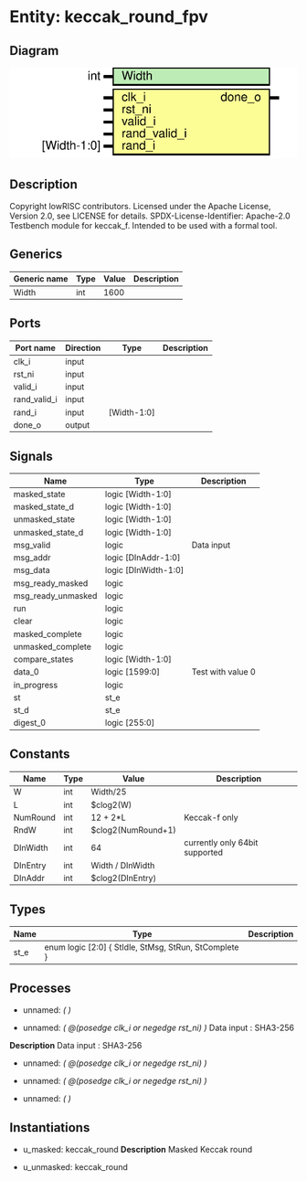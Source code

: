 # Entity: keccak_round_fpv
## Diagram
![Diagram](keccak_round_fpv.svg "Diagram")
## Description
Copyright lowRISC contributors.
 Licensed under the Apache License, Version 2.0, see LICENSE for details.
 SPDX-License-Identifier: Apache-2.0
 Testbench module for keccak_f. Intended to be used with a formal tool.
 
## Generics
| Generic name | Type | Value | Description |
| ------------ | ---- | ----- | ----------- |
| Width        | int  | 1600  |             |
## Ports
| Port name    | Direction | Type        | Description |
| ------------ | --------- | ----------- | ----------- |
| clk_i        | input     |             |             |
| rst_ni       | input     |             |             |
| valid_i      | input     |             |             |
| rand_valid_i | input     |             |             |
| rand_i       | input     | [Width-1:0] |             |
| done_o       | output    |             |             |
## Signals
| Name               | Type                 | Description        |
| ------------------ | -------------------- | ------------------ |
| masked_state       | logic [Width-1:0]    |                    |
| masked_state_d     | logic [Width-1:0]    |                    |
| unmasked_state     | logic [Width-1:0]    |                    |
| unmasked_state_d   | logic [Width-1:0]    |                    |
| msg_valid          | logic                | Data input         |
| msg_addr           | logic [DInAddr-1:0]  |                    |
| msg_data           | logic [DInWidth-1:0] |                    |
| msg_ready_masked   | logic                |                    |
| msg_ready_unmasked | logic                |                    |
| run                | logic                |                    |
| clear              | logic                |                    |
| masked_complete    | logic                |                    |
| unmasked_complete  | logic                |                    |
| compare_states     | logic [Width-1:0]    |                    |
| data_0             | logic [1599:0]       | Test with value 0  |
| in_progress        | logic                |                    |
| st                 | st_e                 |                    |
| st_d               | st_e                 |                    |
| digest_0           | logic [255:0]        |                    |
## Constants
| Name     | Type | Value              | Description                    |
| -------- | ---- | ------------------ | ------------------------------ |
| W        | int  | Width/25           |                                |
| L        | int  | $clog2(W)          |                                |
| NumRound | int  | 12 + 2*L           | Keccak-f only                  |
| RndW     | int  | $clog2(NumRound+1) |                                |
| DInWidth | int  | 64                 | currently only 64bit supported |
| DInEntry | int  | Width / DInWidth   |                                |
| DInAddr  | int  | $clog2(DInEntry)   |                                |
## Types
| Name | Type                                                                    | Description |
| ---- | ----------------------------------------------------------------------- | ----------- |
| st_e | enum logic [2:0] {     StIdle,     StMsg,     StRun,     StComplete   } |             |
## Processes
- unnamed: _(  )_

- unnamed: _( @(posedge clk_i or negedge rst_ni) )_
Data input : SHA3-256

**Description**
Data input : SHA3-256

- unnamed: _( @(posedge clk_i or negedge rst_ni) )_

- unnamed: _( @(posedge clk_i or negedge rst_ni) )_

- unnamed: _(  )_

## Instantiations
- u_masked: keccak_round
**Description**
Masked Keccak round

- u_unmasked: keccak_round
